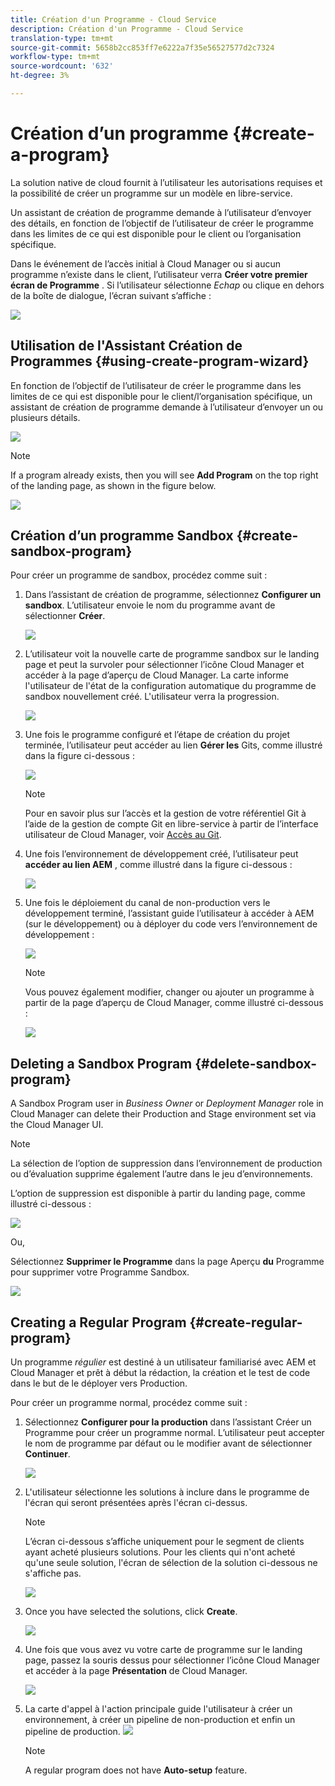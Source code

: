 ```yaml
---
title: Création d'un Programme - Cloud Service
description: Création d'un Programme - Cloud Service
translation-type: tm+mt
source-git-commit: 5658b2cc853ff7e6222a7f35e56527577d2c7324
workflow-type: tm+mt
source-wordcount: '632'
ht-degree: 3%

---
```



# Création d’un programme {#create-a-program}

La solution native de cloud fournit à l’utilisateur les autorisations requises et la possibilité de créer un programme sur un modèle en libre-service.

Un assistant de création de programme demande à l’utilisateur d’envoyer des détails, en fonction de l’objectif de l’utilisateur de créer le programme dans les limites de ce qui est disponible pour le client ou l’organisation spécifique.

Dans le événement de l’accès initial à Cloud Manager ou si aucun programme n’existe dans le client, l’utilisateur verra **Créer votre premier écran de Programme** . Si l’utilisateur sélectionne *Echap* ou clique en dehors de la boîte de dialogue, l’écran suivant s’affiche :

![](assets/create-program1.png)


## Utilisation de l&#39;Assistant Création de Programmes {#using-create-program-wizard}

En fonction de l’objectif de l’utilisateur de créer le programme dans les limites de ce qui est disponible pour le client/l’organisation spécifique, un assistant de création de programme demande à l’utilisateur d’envoyer un ou plusieurs détails.

![](assets/create-sandbox.png)

>[!NOTE]
>If a program already exists, then you will see **Add Program** on the top right of the landing page, as shown in the figure below.

![](assets/create-program-add.png)

## Création d’un programme Sandbox {#create-sandbox-program}

Pour créer un programme de sandbox, procédez comme suit :

1. Dans l’assistant de création de programme, sélectionnez **Configurer un sandbox**. L’utilisateur envoie le nom du programme avant de sélectionner **Créer**.

   ![](assets/create-sandbox.png)

1. L’utilisateur voit la nouvelle carte de programme sandbox sur le landing page et peut la survoler pour sélectionner l’icône Cloud Manager et accéder à la page d’aperçu de Cloud Manager. La carte informe l&#39;utilisateur de l&#39;état de la configuration automatique du programme de sandbox nouvellement créé. L&#39;utilisateur verra la progression.

   ![](assets/program-create-setupdemo2.png)

1. Une fois le programme configuré et l’étape de création du projet terminée, l’utilisateur peut accéder au lien **Gérer les** Gits, comme illustré dans la figure ci-dessous :

   ![](assets/create-program4.png)

   >[!NOTE]
   >
   >Pour en savoir plus sur l’accès et la gestion de votre référentiel Git à l’aide de la gestion de compte Git en libre-service à partir de l’interface utilisateur de Cloud Manager, voir [Accès au Git](/help/implementing/cloud-manager/accessing-git.md).


1. Une fois l’environnement de développement créé, l’utilisateur peut **accéder au lien AEM** , comme illustré dans la figure ci-dessous :

   ![](assets/create-program-5.png)

1. Une fois le déploiement du canal de non-production vers le développement terminé, l’assistant guide l’utilisateur à accéder à AEM (sur le développement) ou à déployer du code vers l’environnement de développement :

   ![](assets/create-program-setup-deploy.png)

   >[!NOTE]
   >Vous pouvez également modifier, changer ou ajouter un programme à partir de la page d’aperçu de Cloud Manager, comme illustré ci-dessous :

   ![](assets/create-program-a1.png)

## Deleting a Sandbox Program {#delete-sandbox-program}

A Sandbox Program user in *Business Owner* or *Deployment Manager* role in Cloud Manager can delete their Production and Stage environment set via the Cloud Manager UI.

>[!NOTE]
>La sélection de l’option de suppression dans l’environnement de production ou d’évaluation supprime également l’autre dans le jeu d’environnements.

L’option de suppression est disponible à partir du landing page, comme illustré ci-dessous :

![](assets/delete-sandbox1.png)

Ou,

Sélectionnez **Supprimer le Programme** dans la page Aperçu **du** Programme pour supprimer votre Programme Sandbox.

![](assets/delete-sandbox2.png)


## Creating a Regular Program {#create-regular-program}

Un programme *régulier* est destiné à un utilisateur familiarisé avec AEM et Cloud Manager et prêt à début la rédaction, la création et le test de code dans le but de le déployer vers Production.

Pour créer un programme normal, procédez comme suit :

1. Sélectionnez **Configurer pour la production** dans l’assistant Créer un Programme pour créer un programme normal. L’utilisateur peut accepter le nom de programme par défaut ou le modifier avant de sélectionner **Continuer**.

   ![](assets/create-prod1.png)

1. L&#39;utilisateur sélectionne les solutions à inclure dans le programme de l&#39;écran qui seront présentées après l&#39;écran ci-dessus.



   >[!NOTE]
   >
   >L’écran ci-dessous s’affiche uniquement pour le segment de clients ayant acheté plusieurs solutions. Pour les clients qui n&#39;ont acheté qu&#39;une seule solution, l&#39;écran de sélection de la solution ci-dessous ne s&#39;affiche pas.

   ![](assets/set-up-prod2.png)

1. Once you have selected the solutions, click **Create**.

   ![](assets/set-up-prod3.png)

1. Une fois que vous avez vu votre carte de programme sur le landing page, passez la souris dessus pour sélectionner l’icône Cloud Manager et accéder à la page **Présentation** de Cloud Manager.

   ![](assets/set-up-prod4.png)

1. La carte d&#39;appel à l&#39;action principale guide l&#39;utilisateur à créer un environnement, à créer un pipeline de non-production et enfin un pipeline de production.
   ![](assets/set-up-prod5.png)


   >[!NOTE]
   >
   >A regular program does not have **Auto-setup** feature.





